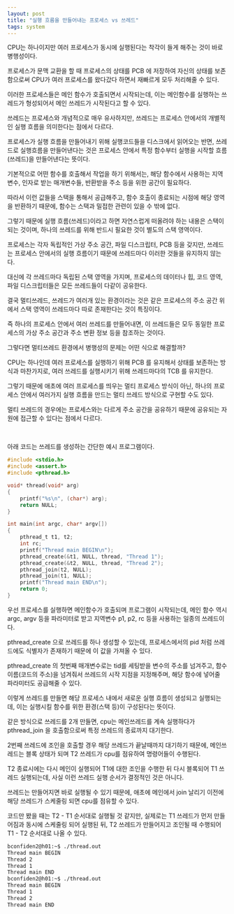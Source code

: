 ```yaml
---
layout: post
title: "실행 흐름을 만들어내는 프로세스 vs 쓰레드"
tags: system
---
```


CPU는 하나이지만 여러 프로세스가 동시에 실행된다는 착각이 들게 해주는 것이 바로 병행성이다.

프로세스가 문맥 교환을 할 때 프로세스의 상태를 PCB 에 저장하여 자신의 상태를 보존함으로써 CPU가 여러 프로세스를 왔다갔다 하면서 재빠르게 모두 처리해줄 수 있다.

이러한 프로세스들은 메인 함수가 호출되면서 시작되는데, 이는 메인함수를 실행하는 쓰레드가 형성되어서 메인 쓰레드가 시작된다고 할 수 있다.

쓰레드는 프로세스와 개념적으로 매우 유사하지만, 쓰레드는 프로세스 안에서의 개별적인 실행 흐름을 의미한다는 점에서 다르다.

프로세스가 실행 흐름을 만들어내기 위해 실행코드들을 디스크에서 읽어오는 반면, 쓰레드로 실행흐름을 만들어낸다는 것은 프로세스 안에서 특정 함수부터 실행을 시작할 흐름(쓰레드)을 만들어낸다는 뜻이다.

기본적으로 어떤 함수를 호출해서 작업을 하기 위해서는, 해당 함수에서 사용하는 지역변수, 인자로 받는 매개변수들, 반환받을 주소 등을 위한 공간이 필요하다.

따라서 이런 값들을 스택을 통해서 공급해주고, 함수 호출이 종료되는 시점에 해당 영역을 반환하기 때문에, 함수는 스택과 밀접한 관련이 있을 수 밖에 없다.

그렇기 때문에 실행 흐름(쓰레드)이라고 하면 자연스럽게 떠올려야 하는 내용은 스택이 되는 것이며, 하나의 쓰레드를 위해 반드시 필요한 것이 별도의 스택 영역이다.

프로세스는 각자 독립적인 가상 주소 공간, 파일 디스크립터, PCB 등을 갖지만, 쓰레드는 프로세스 안에서의 실행 흐름이기 때문에 쓰레드마다 이러한 것들을 유지하지 않는다.

대신에 각 쓰레드마다 독립된 스택 영역을 가지며, 프로세스의 데이터나 힙, 코드 영역, 파일 디스크립터들은 모든 쓰레드들이 다같이 공유한다.

결국 멀티쓰레드, 쓰레드가 여러개 있는 환경이라는 것은 같은 프로세스의 주소 공간 위에서 스택 영역이 쓰레드마다 따로 존재한다는 것이 특징이다.

즉 하나의 프로세스 안에서 여러 쓰레드를 만들어내면, 이 쓰레드들은 모두 동일한 프로세스의 가상 주소 공간과 주소 변환 정보 등을 참조하는 것이다.

그렇다면 멀티쓰레드 환경에서 병행성의 문제는 어떤 식으로 해결할까?

CPU는 하나인데 여러 프로세스를 실행하기 위해 PCB 를 유지해서 상태를 보존하는 방식과 마찬가지로, 여러 쓰레드를 실행시키기 위해 쓰레드마다의 TCB 를 유지한다.

그렇기 때문에 애초에 여러 프로세스를 띄우는 멀티 프로세스 방식이 아닌, 하나의 프로세스 안에서 여러가지 실행 흐름을 만드는 멀티 쓰레드 방식으로 구현할 수도 있다.

멀티 쓰레드의 경우에는 프로세스와는 다르게 주소 공간을 공유하기 때문에 공유되는 자원에 접근할 수 있다는 점에서 다르다.

<br>

아래 코드는 쓰레드를 생성하는 간단한 예시 프로그램이다.

```c
#include <stdio.h>
#include <assert.h>
#include <pthread.h>

void* thread(void* arg)
{
    printf("%s\n", (char*) arg);
    return NULL;
}

int main(int argc, char* argv[])
{
    pthread_t t1, t2;
    int rc;
    printf("Thread main BEGIN\n");
    pthread_create(&t1, NULL, thread, "Thread 1");
    pthread_create(&t2, NULL, thread, "Thread 2");
    pthread_join(t2, NULL);
    pthread_join(t1, NULL);
    printf("Thread main END\n");
    return 0;
}
```

우선 프로세스를 실행하면 메인함수가 호출되며 프로그램이 시작되는데, 메인 함수 역시 argc, argv 등을 파라미터로 받고 지역변수 p1, p2, rc 등을 사용하는 일종의 쓰레드이다.

pthread_create 으로 쓰레드를 하나 생성할 수 있는데, 프로세스에서의 pid 처럼 쓰레드에도 식별자가 존재하기 때문에 이 값을 가져올 수 있다.

pthread_create 의 첫번째 매개변수로는 tid를 세팅받을 변수의 주소를 넘겨주고, 함수 이름(코드의 주소)을 넘겨줘서 쓰레드의 시작 지점을 지정해주며, 해당 함수에 넣어줄 파라미터도 공급해줄 수 있다.

이렇게 쓰레드를 만들면 해당 프로세스 내에서 새로운 실행 흐름이 생성되고 실행되는데, 이는 실행시킬 함수를 위한 환경(스택 등)이 구성된다는 뜻이다.

같은 방식으로 쓰레드를 2개 만들면, cpu는 메인쓰레드를 계속 실행하다가 pthread_join 을 호출함으로써 특정 쓰레드의 종료까지 대기한다.

2번째 쓰레드에 조인을 호출할 경우 해당 쓰레드가 끝날때까지 대기하기 때문에, 메인쓰레드는 블록 상태가 되며 T2 쓰레드가 cpu를 점유하여 명령어들이 수행된다.

T2 종료시에는 다시 메인이 실행되어 T1에 대한 조인을 수행한 뒤 다시 블록되어 T1 쓰레드 실행되는데, 사실 이런 쓰레드 실행 순서가 결정적인 것은 아니다.

쓰레드는 만들어지면 바로 실행될 수 있기 때문에, 애초에 메인에서 join 날리기 이전에 해당 쓰레드가 스케줄링 되면 cpu를 점유할 수 있다.

코드만 봤을 때는 T2 - T1 순서대로 실행될 것 같지만, 실제로는 T1 쓰레드가 먼저 만들어짐과 동시에 스케줄링 되어 실행된 뒤, T2 쓰레드가 만들어지고 조인될 때 수행되어 T1 - T2 순서대로 나올 수 있다.

```bash
bconfiden2@h01:~$ ./thread.out
Thread main BEGIN
Thread 2
Thread 1
Thread main END
bconfiden2@h01:~$ ./thread.out
Thread main BEGIN
Thread 1
Thread 2
Thread main END
```



